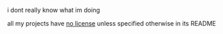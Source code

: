 i dont really know what im doing

all my projects have <ins>no license</ins> unless specified otherwise in its README
